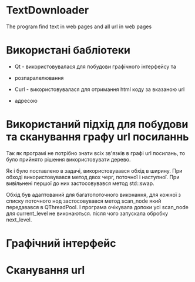 # TextDownloader
The program find text in web pages and all url in web pages

# Використані бабліотеки
- Qt - використовувалася для побудови графічного інтерфейсу та
- розпаралелювання

- Curl - використовувалася для отримання html коду за вказаною url
- адресою

# Використаний підхід для побудови та сканування графу url посиланнь
Так як програмі не потрібно знати всіх зв'язків в графі url посилань,
то було прийнято рішення використовувати дерево.

Як і було поставлено в задачі, використовувався обхід в ширину.
При обході використовувався метод двох черг, поточної і наступної.
При вивільнені першої до них застосовувався метод std::swap.

Обхід був адаптований для багатопоточного виконання, для кожної
з списку поточного нод застосовувався метод scan_node який передавався
в QThreadPool. І програма очікувала допоки усі scan_node для current_level
не виконаються. після чого запускала обробку next_level.

# Графічний інтерфейс

# Сканування url

